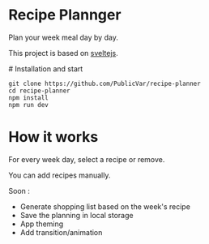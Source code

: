 # Recipe Plannger

Plan your week meal day by day.

This project is based on [sveltejs](https://svelte.dev/).

# Installation and start

```
git clone https://github.com/PublicVar/recipe-planner
cd recipe-planner
npm install
npm run dev
```

# How it works

For every week day, select a recipe or remove.

You can add recipes manually.

Soon :

- Generate shopping list based on the week's recipe
- Save the planning in local storage
- App theming
- Add transition/animation
